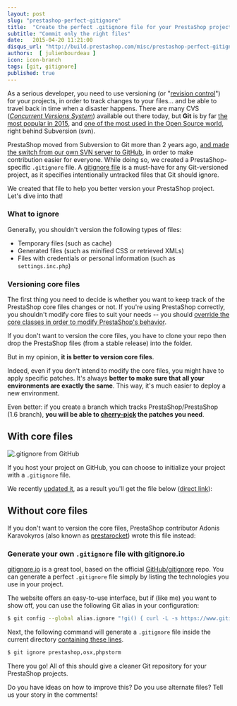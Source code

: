 ```yaml
---
layout: post
slug: "prestashop-perfect-gitignore"
title:  "Create the perfect .gitignore file for your PrestaShop projects"
subtitle: "Commit only the right files"
date:   2015-04-20 11:21:00
disqus_url: "http://build.prestashop.com/misc/prestashop-perfect-gitignore/"
authors:  [ julienbourdeau ]
icon: icon-branch
tags: [git, gitignore]
published: true
---
```


As a serious developer, you need to use versioning (or "[revision control](http://en.wikipedia.org/wiki/Revision_control)") for your projects, in order to track changes to your files... and be able to travel back in time when a disaster happens. There are many CVS ([_Concurrent Versions System_](http://en.wikipedia.org/wiki/Concurrent_Versions_System)) available out there today, but **Git** is by far [the most popular in 2015](http://stackoverflow.com/research/developer-survey-2015#tech-sourcecontrol), and [one of the most used in the Open Source world](https://www.openhub.net/repositories/compare), right behind Subversion (svn).

PrestaShop moved from Subversion to Git more than 2 years ago, [and made the switch from our own SVN server to GitHub](https://www.prestashop.com/blog/en/prestashop-is-now-on-github/), in order to make contribution easier for everyone. While doing so, we created a PrestaShop-specific `.gitignore` file. A [gitignore file](http://git-scm.com/docs/gitignore) is a must-have for any Git-versioned project, as it specifies intentionally untracked files that Git should ignore.

We created that file to help you better version your PrestaShop project. Let's dive into that!


### What to ignore

Generally, you shouldn't version the following types of files:

* Temporary files (such as cache)
* Generated files (such as minified CSS or retrieved XMLs)
* Files with credentials or personal information (such as `settings.inc.php`)


### Versioning core files

The first thing you need to decide is whether you want to keep track of the PrestaShop core files changes or not. If you're using PrestaShop correctly, you shouldn't modify core files to suit your needs -- you should [override the core classes in order to modify PrestaShop's behavior](http://doc.prestashop.com/display/PS16/Overriding+default+behaviors).

If you don't want to version the core files, you have to clone your repo then drop the PrestaShop files (from a stable release) into the folder.

But in my opinion, **it is better to version core files**.

Indeed, even if you don't intend to modify the core files, you might have to apply specific patches. It's always **better to make sure that all your environments are exactly the same**. This way, it's much easier to deploy a new environment.

Even better: if you create a branch which tracks PrestaShop/PrestaShop (1.6 branch), **you will be able to [cherry-pick](http://git-scm.com/docs/git-cherry-pick) the patches you need**.

## With core files

![.gitignore from GitHub](/assets/images/2015/04/github-new-repo-gitignore.jpg)

If you host your project on GitHub, you can choose to initialize your project with a `.gitignore` file.

We recently [updated it](https://github.com/github/gitignore/pull/1479), as a result you'll get the file below ([direct link](https://github.com/github/gitignore/blob/master/Prestashop.gitignore)):

<script src="https://gist.github.com/julienbourdeau/0f7d629cb7f9bc6995fc.js"></script>

## Without core files

If you don't want to version the core files, PrestaShop contributor Adonis Karavokyros (also known as [prestarocket](https://github.com/prestarocket)) wrote this file instead:

<script src="https://gist.github.com/prestarocket/1070872.js"></script>

### Generate your own `.gitignore` file with gitignore.io

[gitignore.io](http://gitignore.io) is a great tool, based on the official [GitHub/gitignore](https://github.com/github/gitignore) repo. You can generate a perfect `.gitignore` file simply by listing the technologies you use in your project.

The website offers an easy-to-use interface, but if (like me) you want to show off, you can use the following Git alias in your configuration:

```bash
$ git config --global alias.ignore "!gi() { curl -L -s https://www.gitignore.io/api/$@ >> .gitignore ;}; gi"
```

Next, the following command will generate a `.gitignore` file inside the current directory [containing these lines](https://www.gitignore.io/api/prestashop,osx,phpstorm).

```bash
$ git ignore prestashop,osx,phpstorm
```

There you go! All of this should give a cleaner Git repository for your PrestaShop projects.

Do you have ideas on how to improve this? Do you use alternate files? Tell us your story in the comments!
